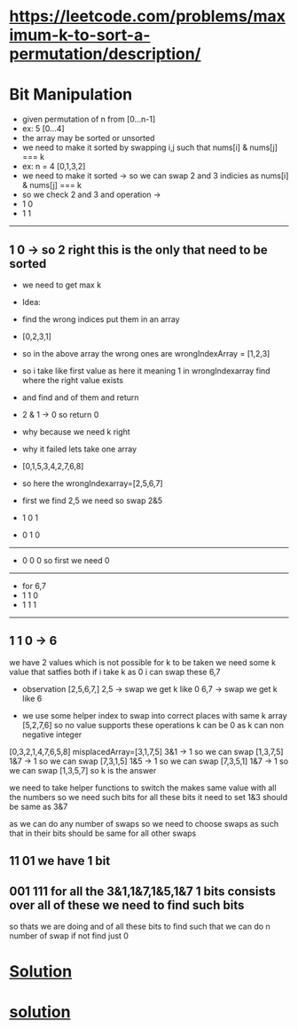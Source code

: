 
# https://leetcode.com/problems/maximum-k-to-sort-a-permutation/description/
# Bit Manipulation


- given permutation of n from [0...n-1]
- ex: 5 [0...4]
- the array may be sorted or unsorted
- we need to make it sorted by swapping i,j such that nums[i] & nums[j] === k
- ex: n = 4 [0,1,3,2]
- we need to make it sorted -> so we can swap 2 and 3 indicies as nums[i] & nums[j] === k
- so we check 2 and 3 and operation -> 
- 1 0
- 1 1 
------
  1 0 -> so 2 right this is the only that need to be sorted
------
- we need to get max k 


- Idea:

- find the wrong indices put them in an array
- [0,2,3,1]
- so in the above array the wrong ones are wrongIndexArray = [1,2,3]
- so i take like first value as here it meaning 1 in wrongIndexarray find where the right value exists
- and find and of them and return
- 2 & 1 -> 0 so return 0
- why because we need k  right

- why it failed lets take one array
- [0,1,5,3,4,2,7,6,8]
- so here the wrongIndexarray=[2,5,6,7]
- first we find 2,5 we need so swap 2&5
-  1 0 1
-  0 1 0 
--------
- 0 0 0 so first we need 0
--------
- for 6,7
- 1 1 0
- 1 1 1 
--------
  1 1 0  -> 6 
---------

we have 2  values which is not possible for k to be taken
we need some k value that satfies both
if i take k as 0 i can swap these 6,7

- observation
[2,5,6,7,]
2,5 -> swap we get k like 0
6,7 -> swap we get k like 6

- we use some helper index to swap into correct places with same k
array [5,2,7,6]
so no value supports these operations k can be 0
as k can non negative integer

[0,3,2,1,4,7,6,5,8]
misplacedArray=[3,1,7,5]
3&1 -> 1 so we can swap  [1,3,7,5]
1&7 -> 1 so we can swap  [7,3,1,5]
1&5 -> 1 so we can swap  [7,3,5,1]
1&7 -> 1 so  we can swap [1,3,5,7] so k is the answer

we need to take helper functions to switch the makes same value with all the numbers 
so we need such bits for all these bits it need to set 
1&3 should be same as 3&7 

as we can do any number of swaps
so we need to choose swaps as such that in their bits should be same for all other swaps

11
01 we have 1 bit
--

001
111 for all the 3&1,1&7,1&5,1&7  1 bits consists over all of these we need to find such bits
---

so thats we are doing and of all these bits to find such that we can do n number of swap if not find just 0



# [Solution](https://leetcode.com/problems/maximum-k-to-sort-a-permutation/solutions/7063501/detailed-explanation-for-beginner-in-deepening-bitwise-and-the-problem-understanding/)

# [solution](https://leetcode.com/problems/maximum-k-to-sort-a-permutation/solutions/7063035/track-common-bits-of-misplaced-elements-to-determine-k-explained-in-3-point/)
